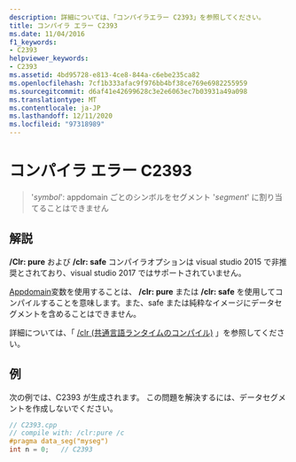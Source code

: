 ```yaml
---
description: 詳細については、「コンパイラエラー C2393」を参照してください。
title: コンパイラ エラー C2393
ms.date: 11/04/2016
f1_keywords:
- C2393
helpviewer_keywords:
- C2393
ms.assetid: 4bd95728-e813-4ce8-844a-c6ebe235ca82
ms.openlocfilehash: 7cf1b333afac9f976bb4bf38ce769e6982255959
ms.sourcegitcommit: d6af41e42699628c3e2e6063ec7b03931a49a098
ms.translationtype: MT
ms.contentlocale: ja-JP
ms.lasthandoff: 12/11/2020
ms.locfileid: "97318989"
---
```

# <a name="compiler-error-c2393"></a>コンパイラ エラー C2393

> '*symbol*': appdomain ごとのシンボルをセグメント '*segment*' に割り当てることはできません

## <a name="remarks"></a>解説

**/Clr: pure** および **/clr: safe** コンパイラオプションは visual studio 2015 で非推奨とされており、visual studio 2017 ではサポートされていません。

[Appdomain](../../cpp/appdomain.md)変数を使用することは、 **/clr: pure** または **/clr: safe** を使用してコンパイルすることを意味します。また、safe または純粋なイメージにデータセグメントを含めることはできません。

詳細については、「 [/clr (共通言語ランタイムのコンパイル)](../../build/reference/clr-common-language-runtime-compilation.md) 」を参照してください。

## <a name="example"></a>例

次の例では、C2393 が生成されます。 この問題を解決するには、データセグメントを作成しないでください。

```cpp
// C2393.cpp
// compile with: /clr:pure /c
#pragma data_seg("myseg")
int n = 0;   // C2393
```
